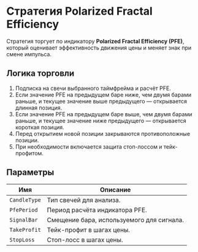 # Стратегия Polarized Fractal Efficiency

Стратегия торгует по индикатору **Polarized Fractal Efficiency (PFE)**, который оценивает эффективность движения цены и меняет знак при смене импульса.

## Логика торговли

1. Подписка на свечи выбранного таймфрейма и расчёт PFE.
2. Если значение PFE на предыдущем баре ниже, чем двумя барами раньше, и текущее значение выше предыдущего — открывается длинная позиция.
3. Если значение PFE на предыдущем баре выше, чем двумя барами раньше, и текущее значение ниже предыдущего — открывается короткая позиция.
4. Перед открытием новой позиции закрываются противоположные позиции.
5. При необходимости включается защита стоп-лоссом и тейк-профитом.

## Параметры

| Имя | Описание |
|-----|----------|
| `CandleType` | Тип свечей для анализа. |
| `PfePeriod` | Период расчёта индикатора PFE. |
| `SignalBar` | Смещение бара, используемого для сигнала. |
| `TakeProfit` | Тейк-профит в шагах цены. |
| `StopLoss` | Стоп-лосс в шагах цены. |

